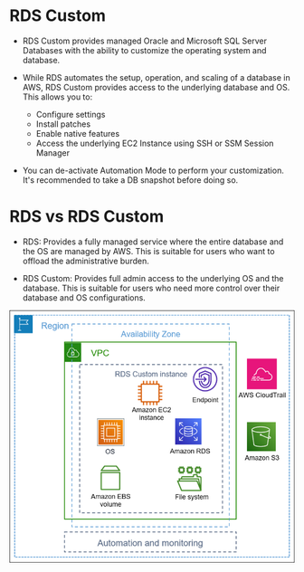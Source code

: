 # RDS Custom

- RDS Custom provides managed Oracle and Microsoft SQL Server Databases with the ability to customize the operating system and database.

- While RDS automates the setup, operation, and scaling of a database in AWS, RDS Custom provides access to the underlying database and OS. This allows you to:
    - Configure settings
    - Install patches
    - Enable native features
    - Access the underlying EC2 Instance using SSH or SSM Session Manager

- You can de-activate Automation Mode to perform your customization. It's recommended to take a DB snapshot before doing so.

# RDS vs RDS Custom

- RDS: Provides a fully managed service where the entire database and the OS are managed by AWS. This is suitable for users who want to offload the administrative burden.

- RDS Custom: Provides full admin access to the underlying OS and the database. This is suitable for users who need more control over their database and OS configurations.

![RDS Custom](../resources/images/rds-custom.png)